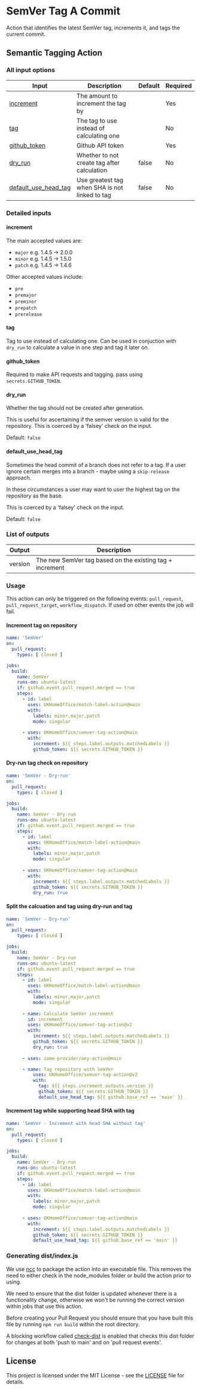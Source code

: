 # SemVer Tag A Commit

Action that identifies the latest SemVer tag, increments it, and tags the current commit.

## Semantic Tagging Action

### All input options

| Input                                                               | Description                                                                 | Default               | Required |
| ------------------------------------------------------------------- | --------------------------------------------------------------------------- | --------------------- | -------- |
| [increment](#increment) | The amount to increment the tag by | | Yes |
| [tag](#value) | The tag to use instead of calculating one | | No|
| [github_token](#github_token) | Github API token | | Yes |
| [dry_run](#dry_run) | Whether to not create tag after calculation | false | No |
| [default_use_head_tag](#default_use_head_tag) | Use greatest tag when SHA is not linked to tag | false | No |

### Detailed inputs

#### increment

The main accepted values are:
* `major` e.g. 1.4.5 -> 2.0.0
* `minor` e.g. 1.4.5 -> 1.5.0
* `patch` e.g. 1.4.5 -> 1.4.6

Other accepted values include:
* `pre`
* `premajor`
* `preminor`
* `prepatch`
* `prerelease`

#### tag

Tag to use instead of calculating one. Can be used in conjuction with `dry_run` to calculate a value in one step and tag it later on.

#### github_token

Required to make API requests and tagging. pass using `secrets.GITHUB_TOKEN`.

#### dry_run

Whether the tag should not be created after generation.

This is useful for ascertaining if the semver version is valid for the repository. This is coerced by a 'falsey' check on the input.

Default: `false`

#### default_use_head_tag

Sometimes the head commit of a branch does not refer to a tag. If a user ignore certain merges into a branch - maybe using a `skip-release` approach.

In these circumstances a user may want to user the highest tag on the repository as the base.

This is coerced by a 'falsey' check on the input.

Default: `false`

### List of outputs

| Output | Description |
| --- | --- |
| version | The new SemVer tag based on the existing tag + increment |

### Usage

This action can only be triggered on the following events: `pull_request`, `pull_request_target`, `workflow_dispatch`. If used on other events the job will fail.

#### Increment tag on repository

```yaml
name: 'SemVer'
on:
  pull_request:
    types: [ closed ]

jobs:
  build:
    name: SemVer 
    runs-on: ubuntu-latest
    if: github.event.pull_request.merged == true
    steps:
      - id: label
        uses: UKHomeOffice/match-label-action@main
        with:
          labels: minor,major,patch
          mode: singular
          
      - uses: UKHomeOffice/semver-tag-action@main
        with:
          increment: ${{ steps.label.outputs.matchedLabels }}
          github_token: ${{ secrets.GITHUB_TOKEN }}
```

#### Dry-run tag check on repository

```yaml
name: 'SemVer - Dry-run'
on:
  pull_request:
    types: [ closed ]

jobs:
  build:
    name: SemVer - Dry-run
    runs-on: ubuntu-latest
    if: github.event.pull_request.merged == true
    steps:
      - id: label
        uses: UKHomeOffice/match-label-action@main
        with:
          labels: minor,major,patch
          mode: singular
          
      - uses: UKHomeOffice/semver-tag-action@main
        with:
          increment: ${{ steps.label.outputs.matchedLabels }}
          github_token: ${{ secrets.GITHUB_TOKEN }}
          dry_run: true
```

#### Split the calcuation and tag using dry-run and tag

```yaml
name: 'SemVer - Dry-run'
on:
  pull_request:
    types: [ closed ]

jobs:
  build:
    name: SemVer - Dry-run
    runs-on: ubuntu-latest
    if: github.event.pull_request.merged == true
    steps:
      - id: label
        uses: UKHomeOffice/match-label-action@main
        with:
          labels: minor,major,patch
          mode: singular
          
      - name: Calculate SemVer increment
        id: increment
        uses: UKHomeOffice/semver-tag-action@v2
        with:
          increment: ${{ steps.label.outputs.matchedLabels }}
          github_token: ${{ secrets.GITHUB_TOKEN }}
          dry_run: true
          
      - uses: some-provider/any-action@main

      - name: Tag repository with SemVer
          uses: UKHomeOffice/semver-tag-action@v2
          with:
            tag: ${{ steps.increment.outputs.version }}
            github_token: ${{ secrets.GITHUB_TOKEN }}
            default_use_head_tag: ${{ github.base_ref == 'main' }}

```

#### Increment tag while supporting head SHA with tag

```yaml
name: 'SemVer - Increment with head SHA without tag'
on:
  pull_request:
    types: [ closed ]

jobs:
  build:
    name: SemVer - Dry-run
    runs-on: ubuntu-latest
    if: github.event.pull_request.merged == true
    steps:
      - id: label
        uses: UKHomeOffice/match-label-action@main
        with:
          labels: minor,major,patch
          mode: singular
          
      - uses: UKHomeOffice/semver-tag-action@main
        with:
          increment: ${{ steps.label.outputs.matchedLabels }}
          github_token: ${{ secrets.GITHUB_TOKEN }}
          default_use_head_tag: ${{ github.base_ref == 'main' }}
```

### Generating dist/index.js

We use [ncc](https://github.com/vercel/ncc) to package the action into an executable file.
This removes the need to either check in the node_modules folder or build the action prior to using.

We need to ensure that the dist folder is updated whenever there is a functionality change, otherwise we won't be running the correct version within jobs that use this action.

Before creating your Pull Request you should ensure that you have built this file by running `npm run build` within the root directory.

A blocking workflow called [check-dist](.github/workflows/check-dist.yml) is enabled that checks this dist folder for changes at both 'push to main' and on 'pull request events'.

## License

This project is licensed under the MIT License - see the [LICENSE](LICENSE) file for details.
